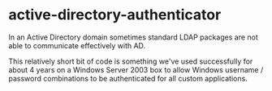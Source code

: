 # active-directory-authenticator
In an Active Directory domain sometimes standard LDAP packages are not able to communicate effectively with AD.  

This relatively short bit of code is something we've used successfully for about 4 years on a Windows Server 2003 box to allow Windows username / password combinations to be authenticated for all custom applications.
